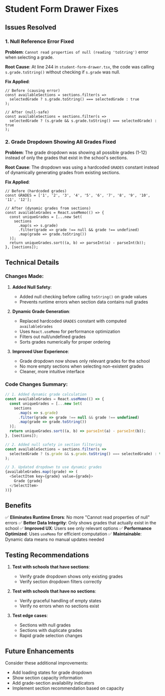 # Student Form Drawer Fixes

## Issues Resolved

### 1. **Null Reference Error Fixed**
**Problem**: `Cannot read properties of null (reading 'toString')` error when selecting a grade.

**Root Cause**: At line 244 in `student-form-drawer.tsx`, the code was calling `s.grade.toString()` without checking if `s.grade` was null.

**Fix Applied**:
```tsx
// Before (causing error)
const availableSections = sections.filter(s => 
  selectedGrade ? s.grade.toString() === selectedGrade : true
);

// After (null-safe)
const availableSections = sections.filter(s => 
  selectedGrade ? (s.grade && s.grade.toString() === selectedGrade) : true
);
```

### 2. **Grade Dropdown Showing All Grades Fixed**
**Problem**: The grade dropdown was showing all possible grades (1-12) instead of only the grades that exist in the school's sections.

**Root Cause**: The dropdown was using a hardcoded `GRADES` constant instead of dynamically generating grades from existing sections.

**Fix Applied**:
```tsx
// Before (hardcoded grades)
const GRADES = ['1', '2', '3', '4', '5', '6', '7', '8', '9', '10', '11', '12'];

// After (dynamic grades from sections)
const availableGrades = React.useMemo(() => {
  const uniqueGrades = [...new Set(
    sections
      .map(s => s.grade)
      .filter(grade => grade !== null && grade !== undefined)
      .map(grade => grade.toString())
  )];
  return uniqueGrades.sort((a, b) => parseInt(a) - parseInt(b));
}, [sections]);
```

## Technical Details

### Changes Made:

1. **Added Null Safety**: 
   - Added null checking before calling `toString()` on grade values
   - Prevents runtime errors when section data contains null grades

2. **Dynamic Grade Generation**:
   - Replaced hardcoded `GRADES` constant with computed `availableGrades`
   - Uses `React.useMemo` for performance optimization
   - Filters out null/undefined grades
   - Sorts grades numerically for proper ordering

3. **Improved User Experience**:
   - Grade dropdown now shows only relevant grades for the school
   - No more empty sections when selecting non-existent grades
   - Cleaner, more intuitive interface

### Code Changes Summary:

```typescript
// 1. Added dynamic grade calculation
const availableGrades = React.useMemo(() => {
  const uniqueGrades = [...new Set(
    sections
      .map(s => s.grade)
      .filter(grade => grade !== null && grade !== undefined)
      .map(grade => grade.toString())
  )];
  return uniqueGrades.sort((a, b) => parseInt(a) - parseInt(b));
}, [sections]);

// 2. Added null safety in section filtering
const availableSections = sections.filter(s => 
  selectedGrade ? (s.grade && s.grade.toString() === selectedGrade) : true
);

// 3. Updated dropdown to use dynamic grades
{availableGrades.map((grade) => (
  <SelectItem key={grade} value={grade}>
    Grade {grade}
  </SelectItem>
))}
```

## Benefits

✅ **Eliminates Runtime Errors**: No more "Cannot read properties of null" errors
✅ **Better Data Integrity**: Only shows grades that actually exist in the school
✅ **Improved UX**: Users see only relevant options
✅ **Performance Optimized**: Uses `useMemo` for efficient computation
✅ **Maintainable**: Dynamic data means no manual updates needed

## Testing Recommendations

1. **Test with schools that have sections**:
   - Verify grade dropdown shows only existing grades
   - Verify section dropdown filters correctly

2. **Test with schools that have no sections**:
   - Verify graceful handling of empty states
   - Verify no errors when no sections exist

3. **Test edge cases**:
   - Sections with null grades
   - Sections with duplicate grades
   - Rapid grade selection changes

## Future Enhancements

Consider these additional improvements:
- Add loading states for grade dropdown
- Show section capacity information
- Add grade-section availability indicators
- Implement section recommendation based on capacity 